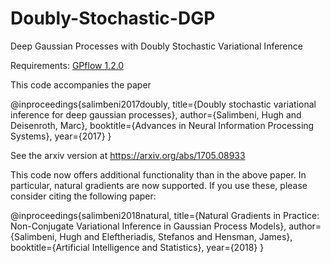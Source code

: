 # Doubly-Stochastic-DGP
Deep Gaussian Processes with Doubly Stochastic Variational Inference 

Requirements: [GPflow 1.2.0](https://github.com/GPflow/GPflow/releases/tag/v1.2.0)

This code accompanies the paper

@inproceedings{salimbeni2017doubly,
  title={Doubly stochastic variational inference for deep gaussian processes},
  author={Salimbeni, Hugh and Deisenroth, Marc},
  booktitle={Advances in Neural Information Processing Systems},
  year={2017}
}

See the arxiv version at https://arxiv.org/abs/1705.08933

This code now offers additional functionality than in the above paper. In particular, natural gradients are now supported. If you use these, please consider citing the following paper:

@inproceedings{salimbeni2018natural,
  title={Natural Gradients in Practice: Non-Conjugate Variational Inference in Gaussian Process Models},
  author={Salimbeni, Hugh and Eleftheriadis, Stefanos and Hensman, James},
  booktitle={Artificial Intelligence and Statistics},
  year={2018}
}
